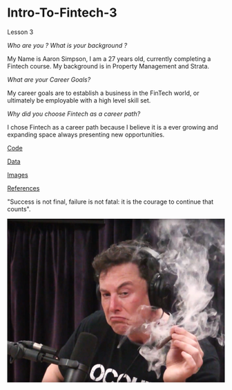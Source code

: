 # Intro-To-Fintech-3
Lesson 3

*Who are you ? What is your background ?*

My Name is Aaron Simpson, I am a 27 years old, currently completing a Fintech course. My background is in Property Management and Strata.

*What are your Career Goals?*

My career goals are to establish a business in the FinTech world, or ultimately be employable with a high level skill set.

*Why did you choose Fintech as a career path?*

I chose Fintech as a career path because I believe it is a ever growing and expanding space always presenting new opportunities.

[Code](Code)

[Data](Data)

[Images](Images)

[References](References)

"Success is not final, failure is not fatal: it is the courage to continue that counts".

![ElonMusk.jpg](Images/ElonMusk.jpg)

